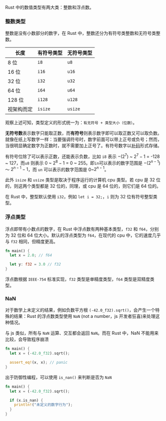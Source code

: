 Rust 中的数值类型有两大类：整数和浮点数。

### 整数类型

整数是没有小数部分的数字，在 Rust 中，整数还分为有符号类整数和无符号类整数。

| 长度       | 有符号类型 | 无符号类型 |
| ---------- | ---------- | ---------- |
| 8 位       | `i8`       | `u8`       |
| 16 位      | `i16`      | `u16`      |
| 32 位      | `i32`      | `u32`      |
| 64 位      | `i64`      | `u64`      |
| 128 位     | `i128`     | `u128`     |
| 视架构而定 | `isize`    | `usize`    | 

观察上述可知，类型定义的形式统一为：`有无符号 + 类型大小（位数）`。

**无符号数**表示数字只能取正数，而**有符号**则表示数字即可以取正数又可以取负数。就像在纸上写数字一样：当要强调符号时，数字前面可以带上正号或负号；然而，当很明显确定数字为正数时，就不需要加上正号了。有符号数字以[补码](https://en.wikipedia.org/wiki/Two%27s_complement)形式存储。

有符号位除了可以表示正数，还能表示负数，比如 `i8` 表示 $-(2^7)$ ~ $2^7-1$ = -128 ~ 127，而`u8` 则表示 0 ~ $2^8-1$ = 0 ~ 255。即`in`可以表示的数字范围是 $-(2^{n-1})$ ～ $2^{n-1}-1$，而 `un` 可以表示的数字范围是 0~$2^{n - 1}$。

此外 `isize` 和 `usize` 类型是取决于程序运行的计算机 cpu 类型。若 cpu 是 32 位的，则这两个类型都是 32 位的，同理，或 cpu 是 64 位的，则它们是 64 位的。

在 Rust 中，整型默认使用 `i32`，例如 `let i = 32;`，`i` 则为 32 位有符号整型类型。

### 浮点类型
浮点即带有小数点的数字，在 Rust 中浮点数有两种基本类型，`f32` 和 `f64`，分别为 32 位和 64 位大小。默认的浮点类型为 `f64`，在现代的 cpu 中，它的速度几乎与 `f32` 相同，但精度更高。

```rust
fn main() {
  let x = 2.0; // f64

  let y: f32 = 3.0 // f32
}
```

浮点数根据 `IEEE-754` 标准实现，`f32` 类型是单精度类型，`f64` 类型是双精度类型。

### NaN
对于数学上未定义的结果，例如负数平方根 `(-42.0_f32).sqrt()`，会产生一个特殊的结果：Rust 的浮点数类型使用 `NaN` (not a number，js 开发者狂喜)来处理这种情况。

与 js 类似，所有与 `NaN` 运算、交互都会返回 `NaN`。而在 Rust 中，NaN 不能用来比较，会导致程序崩溃

```rust
fn main() {
  let x = (-42.0_f32).sqrt();

  assert_eq!(x, x); // panic
}
```

出于防御性编程，可以使用 `is_nan()` 来判断是否为 `NaN`

```rust
fn main() {
  let x = (-42.0_f32).sqrt();

  if (x.is_nan) {
    println!("未定义的数字行为");
  }
}
```

